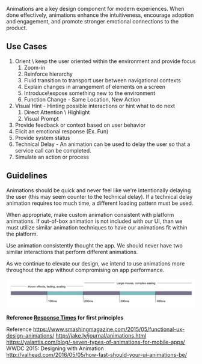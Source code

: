 Animations are a key design component for modern experiences. When done effectively, animations enhance the intuitiveness, encourage adoption and engagement, and promote stronger emotional connections to the product.

## Use Cases
1. Orient \ keep the user oriented within the environment and provide focus
   1. Zoom-in
   2. Reinforce hierarchy 
   3. Fluid transition to transport user between navigational contexts
   4. Explain changes in arrangement of elements on a screen
   5. Introduce\expose something new to the environment
   6. Function Change - Same Location, New Action
2. Visual Hint - Hinting possible interactions or hint what to do next
   1. Direct Attention \ Highlight
   2. Visual Prompt
4. Provide feedback or context based on user behavior
5. Elicit an emotional response (Ex. Fun)
6. Provide system status
7. Technical Delay - An animation can be used to delay the user so that a service call can be completed.
8. Simulate an action or process



## Guidelines
Animations should be quick and never feel like we're intentionally delaying the user (this may seem counter to the technical delay). If a technical delay animation requires too much time, a different loading pattern must be used. 

When appropriate, make custom animation consistent with platform animations. If out-of-box animation is not included with our UI, than we must utilize similar animation techniques to have our animations fit within the platform.

Use animation consistently thought the app. We should never have two similar interactions that perform different animations.

As we continue to elevate our design, we intend to use animations more throughout the app without compromising on app performance.

![Animation Speed](animation-speed.png)

**Reference [Response Times](response-times.md) for first principles**


Reference
https://www.smashingmagazine.com/2015/05/functional-ux-design-animations/
http://jake.ly/journal/animations.html
https://yalantis.com/blog/-seven-types-of-animations-for-mobile-apps/ 
WWDC 2015: Designing with Animation
http://valhead.com/2016/05/05/how-fast-should-your-ui-animations-be/ 